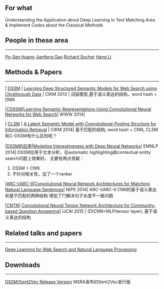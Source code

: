 ## For what
Understanding the Application about Deep Learning in Text Matching Area & Implement Codes about the Classical Methods


## People in these area
-----------
[Po-Sen Huang](https://posenhuang.github.io/full_publication.html)
[Jianfeng Gao](https://www.microsoft.com/en-us/research/people/jfgao/)
[Richard Socher](http://www.socher.org/index.php/Main/HomePage)
[Hang Li](http://www.hangli-hl.com/index.html)



## Methods & Papers
-------------
| [DSSM](./DSSM/dssm.py) | [Learning Deep Structured Semantic Models
 for Web Search using Clickthrough Data](https://posenhuang.github.io/papers/cikm2013_DSSM_fullversion.pdf) | CIKM 2013 |
词袋模型,基于语义表达的结构，word hash + DNN 

|[CDSSM]()|[Learning Semantic Representations Using Convolutional
Neural Networks for Web Search](https://www.microsoft.com/en-us/research/wp-content/uploads/2016/02/www2014_cdssm_p07.pdf)| WWW 2014|

| [CLSM]() | [A Latent Semantic Model with Convolutional-Pooling
Structure for Information Retrieval](https://www.microsoft.com/en-us/research/wp-content/uploads/2016/02/cikm2014_cdssm_final.pdf) | 
 CIKM 2014|
基于匹配的结构, word hash + CNN, CLSM和C-DSSM有什么区别呢？


|[DSSM的应用]()|[Modeling Interestingness 
with Deep Neural Networks](https://www.microsoft.com/en-us/research/wp-content/uploads/2014/10/604_Paper.pdf)| EMNLP 2014|
DSSM应用于文本分析，在automatic highlighting和contextual entity search问题上效果好。
主要有两点贡献：
1) DSSM + CNN
2) 不针对相关性，加了一个ranker


|[ARC-I/ARC-II]()|[Convolutional Neural Network Architectures 
for Matching Natural Language Sentences](https://papers.nips.cc/paper/5550-convolutional-neural-network-architectures-for-matching-natural-language-sentences.pdf)| NIPS 2014|
ARC-I/ARC-II
CNN的基于语义表达和基于匹配的两种结构
增加了门解决句子长度不一致问题

|[CNTN]()| [Convolutional Neural Tensor Network 
Architecture for Community-based Question Answering](https://ijcai.org/Proceedings/15/Papers/188.pdf)| IJCAI 2015 |
(D)CNN+MLP(tensor layer); 基于语义表达的结构


## Related talks and papers
--------
[Deep Learning for Web Search and
Natural Language Processing](https://www.microsoft.com/en-us/research/wp-content/uploads/2016/02/wsdm2015.v3.pdf)



## Downloads 
--------
[DSSM/Sent2Vec Release Version](https://www.microsoft.com/en-us/download/details.aspx?id=52365)
MSRA发布的Sent2Vec发行版